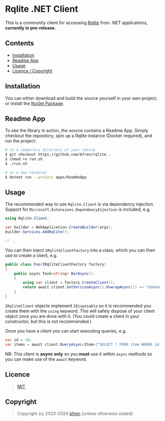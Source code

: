 # Rqlite .NET Client

This is a community client for accessing [Rqlite](https://rqlite.io) from .NET applications, **currently in pre-release**.

## Contents

* [Installation](#installation)
* [Readme App](#readme-app)
* [Usage](#usage)
* [Licence / Copyright](#licence)

## Installation

You can either download and build the source yourself in your own project, or install the [NuGet Package](https://nuget.org/packages/rqlite).

## Readme App

To see the library in action, the source contains a Readme App.  Simply checkout the repository, spin up a Rqlite instance (Docker required), and run the project:

```bash
# in a temporary directory of your choice
$ git checkout https://github.com/bfren/rqlite .
$ chmod +x run.sh
$ ./run.sh

# in a new terminal
$ dotnet run --project apps/ReadmeApp
```

## Usage

The recommended way to use `Rqlite.Client` is via dependency injection.  Support for `Microsoft.Extensions.DependencyInjection` is included, e.g.

```csharp
using Rqlite.Client;

var builder = WebApplication.CreateBuilder(args);
builder.Services.AddRqlite();

// ...
```

You can then inject `IRqliteClientFactory` into a class, which you can then use to create a client, e.g.

```csharp
public class Foo(IRqliteClientFactory factory)
{
    public async Task<string> BarAsync()
    {
        using var client = factory.CreateClient();
        return await client.GetVersionAsync().UnwrapAsync(() => "Unknown version.");
    }
}
```

`IRqliteClient` objects implement `IDisposable` so it is recommended you create them with the `using` keyword.  This will safely dispose of your client object once you are done with it.  (You could create a client in your constructor, but this is not recommended.)

Once you have a client you can start executing queries, e.g.

```csharp
var id = 10;
var items = await client.QueryAsync<Item>("SELECT * FROM item WHERE id = :id", new { id });
```

NB: This client is **async only** so you **must** use it within `async` methods so you can make use of the `await` keyword.

## Licence

> [MIT](https://mit.bfren.dev/2023)

## Copyright

> Copyright (c) 2023-2024 [bfren](https://bfren.dev) (unless otherwise stated)
